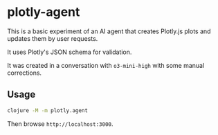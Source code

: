 # plotly-agent

This is a basic experiment of an AI agent that creates Plotly.js plots and updates them by user requests.

It uses Plotly's JSON schema for validation.

It was created in a conversation with `o3-mini-high` with some manual corrections.

## Usage

```bash
clojure -M -m plotly.agent
```

Then browse `http://localhost:3000`.


